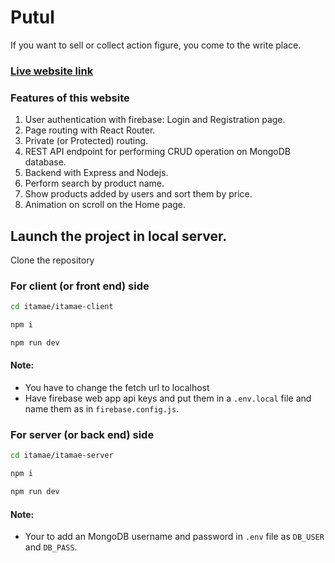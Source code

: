 # Putul

If you want to sell or collect action figure, you come to the write place.

### [Live website link](https://putul-client.web.app/)

### Features of this website

1. User authentication with firebase: Login and Registration page.
2. Page routing with React Router.
3. Private (or Protected) routing.
4. REST API endpoint for performing CRUD operation on MongoDB database.
5. Backend with Express and Nodejs.
6. Perform search by product name.
7. Show products added by users and sort them by price.
8. Animation on scroll on the Home page.

## Launch the project in local server.

Clone the repository

### For client (or front end) side

```bash
cd itamae/itamae-client

npm i

npm run dev
```

#### Note:

- You have to change the fetch url to localhost
- Have firebase web app api keys and put them in a `.env.local` file and name them as in `firebase.config.js`.

### For server (or back end) side

```bash
cd itamae/itamae-server

npm i

npm run dev
```

#### Note:

- Your to add an MongoDB username and password in `.env` file as `DB_USER` and `DB_PASS`.
